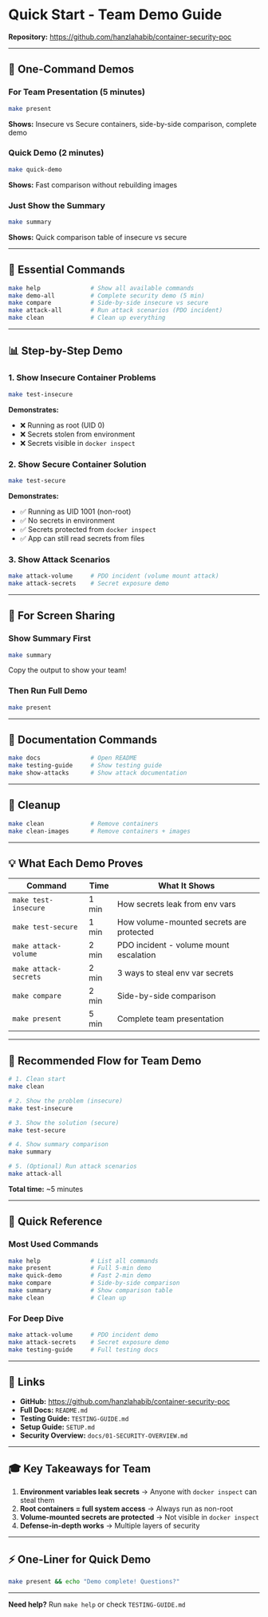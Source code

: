# Quick Start - Team Demo Guide

**Repository:** https://github.com/hanzlahabib/container-security-poc

---

## 🚀 One-Command Demos

### For Team Presentation (5 minutes)
```bash
make present
```
**Shows:** Insecure vs Secure containers, side-by-side comparison, complete demo

### Quick Demo (2 minutes)
```bash
make quick-demo
```
**Shows:** Fast comparison without rebuilding images

### Just Show the Summary
```bash
make summary
```
**Shows:** Quick comparison table of insecure vs secure

---

## 🎯 Essential Commands

```bash
make help              # Show all available commands
make demo-all          # Complete security demo (5 min)
make compare           # Side-by-side insecure vs secure
make attack-all        # Run attack scenarios (PDO incident)
make clean             # Clean up everything
```

---

## 📊 Step-by-Step Demo

### 1. Show Insecure Container Problems
```bash
make test-insecure
```
**Demonstrates:**
- ❌ Running as root (UID 0)
- ❌ Secrets stolen from environment
- ❌ Secrets visible in `docker inspect`

### 2. Show Secure Container Solution
```bash
make test-secure
```
**Demonstrates:**
- ✅ Running as UID 1001 (non-root)
- ✅ No secrets in environment
- ✅ Secrets protected from `docker inspect`
- ✅ App can still read secrets from files

### 3. Show Attack Scenarios
```bash
make attack-volume     # PDO incident (volume mount attack)
make attack-secrets    # Secret exposure demo
```

---

## 🎥 For Screen Sharing

### Show Summary First
```bash
make summary
```
Copy the output to show your team!

### Then Run Full Demo
```bash
make present
```

---

## 📖 Documentation Commands

```bash
make docs              # Open README
make testing-guide     # Show testing guide
make show-attacks      # Show attack documentation
```

---

## 🧹 Cleanup

```bash
make clean             # Remove containers
make clean-images      # Remove containers + images
```

---

## 💡 What Each Demo Proves

| Command | Time | What It Shows |
|---------|------|---------------|
| `make test-insecure` | 1 min | How secrets leak from env vars |
| `make test-secure` | 1 min | How volume-mounted secrets are protected |
| `make attack-volume` | 2 min | PDO incident - volume mount escalation |
| `make attack-secrets` | 2 min | 3 ways to steal env var secrets |
| `make compare` | 2 min | Side-by-side comparison |
| `make present` | 5 min | Complete team presentation |

---

## 🎯 Recommended Flow for Team Demo

```bash
# 1. Clean start
make clean

# 2. Show the problem (insecure)
make test-insecure

# 3. Show the solution (secure)
make test-secure

# 4. Show summary comparison
make summary

# 5. (Optional) Run attack scenarios
make attack-all
```

**Total time:** ~5 minutes

---

## 📝 Quick Reference

### Most Used Commands
```bash
make help              # List all commands
make present           # Full 5-min demo
make quick-demo        # Fast 2-min demo
make compare           # Side-by-side comparison
make summary           # Show comparison table
make clean             # Clean up
```

### For Deep Dive
```bash
make attack-volume     # PDO incident demo
make attack-secrets    # Secret exposure demo
make testing-guide     # Full testing docs
```

---

## 🔗 Links

- **GitHub:** https://github.com/hanzlahabib/container-security-poc
- **Full Docs:** `README.md`
- **Testing Guide:** `TESTING-GUIDE.md`
- **Setup Guide:** `SETUP.md`
- **Security Overview:** `docs/01-SECURITY-OVERVIEW.md`

---

## 🎓 Key Takeaways for Team

1. **Environment variables leak secrets** → Anyone with `docker inspect` can steal them
2. **Root containers = full system access** → Always run as non-root
3. **Volume-mounted secrets are protected** → Not visible in `docker inspect`
4. **Defense-in-depth works** → Multiple layers of security

---

## ⚡ One-Liner for Quick Demo

```bash
make present && echo "Demo complete! Questions?"
```

---

**Need help?** Run `make help` or check `TESTING-GUIDE.md`
